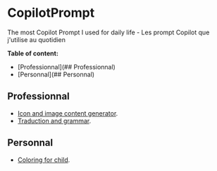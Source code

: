 # CopilotPrompt
The most Copilot Prompt I used for daily life - Les prompt Copilot que j'utilise au quotidien

**Table of content:**
 - [Professionnal](## Professionnal)
 - [Personnal](## Personnal)

## Professionnal
- [Icon and image content generator](https://github.com/EtienneSIG/CopilotPrompt/tree/main/01_Icon%20%26%20image%20Generator "Icon and image content generator").
- [Traduction and grammar](https://github.com/EtienneSIG/CopilotPrompt/tree/main/02_Traduction%20and%20grammar "Traduction and grammar").

## Personnal
-  [Coloring for child](https://github.com/EtienneSIG/CopilotPrompt/tree/main/03_Coloriage "Coloring for child").